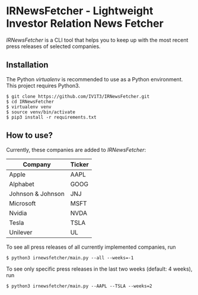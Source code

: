 # IRNewsFetcher - Lightweight Investor Relation News Fetcher

*IRNewsFetcher* is a CLI tool that helps you to keep up with the most recent press releases of selected companies.

## Installation

The Python *virtualenv* is recommended to use as a Python environment. This project requires Python3.

```console
$ git clone https://github.com/IV1T3/IRNewsFetcher.git
$ cd IRNewsFetcher
$ virtualenv venv
$ source venv/bin/activate
$ pip3 install -r requirements.txt
```

## How to use?

Currently, these companies are added to *IRNewsFetcher*:

| Company           | Ticker |
|-------------------|--------|
| Apple             | AAPL   |
| Alphabet          | GOOG   |
| Johnson & Johnson | JNJ    |
| Microsoft         | MSFT   |
| Nvidia            | NVDA   |
| Tesla             | TSLA   |
| Unilever          | UL     |


To see all press releases of all currently implemented companies, run

```console
$ python3 irnewsfetcher/main.py --all --weeks=-1
```

To see only specific press releases in the last two weeks (default: 4 weeks), run

```console
$ python3 irnewsfetcher/main.py --AAPL --TSLA --weeks=2
```
